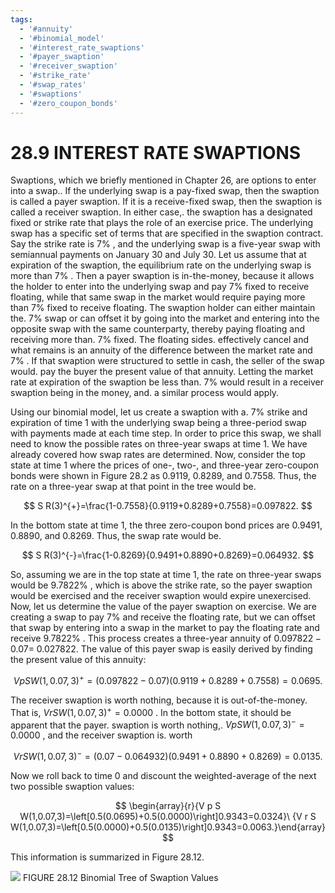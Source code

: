```yaml
---
tags:
  - '#annuity'
  - '#binomial_model'
  - '#interest_rate_swaptions'
  - '#payer_swaption'
  - '#receiver_swaption'
  - '#strike_rate'
  - '#swap_rates'
  - '#swaptions'
  - '#zero_coupon_bonds'
---
```

# 28.9 INTEREST RATE SWAPTIONS

Swaptions, which we briefly mentioned in Chapter 26, are options to enter into a swap.. If the underlying swap is a pay-fixed swap, then the swaption is called a payer swaption. If it is a receive-fixed swap, then the swaption is called a receiver swaption. In either case,. the swaption has a designated fixed or strike rate that plays the role of an exercise price. The underlying swap has a specific set of terms that are specified in the swaption contract. Say the strike rate is $7\%$ , and the underlying swap is a five-year swap with semiannual payments on January 30 and July 30. Let us assume that at expiration of the swaption, the equilibrium rate on the underlying swap is more than $7\%$ . Then a payer swaption is in-the-money, because it allows the holder to enter into the underlying swap and pay $7\%$ fixed to receive floating, while that same swap in the market would require paying more than $7\%$ fixed to receive floating. The swaption holder can either maintain the. $7\%$ swap or can offset it by going into the market and entering into the opposite swap with the same counterparty, thereby paying floating and receiving more than. $7\%$ fixed. The floating sides. effectively cancel and what remains is an annuity of the difference between the market rate and $7\%$ . If that swaption were structured to settle in cash, the seller of the swap would. pay the buyer the present value of that annuity. Letting the market rate at expiration of the swaption be less than. $7\%$ would result in a receiver swaption being in the money, and. a similar process would apply.

Using our binomial model, let us create a swaption with a. $7\%$ strike and expiration of time 1 with the underlying swap being a three-period swap with payments made at each time step. In order to price this swap, we shall need to know the possible rates on three-year swaps at time 1. We have already covered how swap rates are determined. Now, consider the top state at time 1 where the prices of one-, two-, and three-year zero-coupon bonds were shown in Figure 28.2 as 0.9119, 0.8289, and 0.7558. Thus, the rate on a three-year swap at that point in the tree would be.

$$
S R(3)^{+}=\frac{1-0.7558}{0.9119+0.8289+0.7558}=0.097822.
$$

In the bottom state at time 1, the three zero-coupon bond prices are 0.9491, 0.8890, and 0.8269. Thus, the swap rate would be.

$$
S R(3)^{-}=\frac{1-0.8269}{0.9491+0.8890+0.8269}=0.064932.
$$

So, assuming we are in the top state at time 1, the rate on three-year swaps would be $9.7822\%$ , which is above the strike rate, so the payer swaption would be exercised and the receiver swaption would expire unexercised. Now, let us determine the value of the payer swaption on exercise. We are creating a swap to pay $7\%$ and receive the floating rate, but we can offset that swap by entering into a swap in the market to pay the floating rate and receive $9.7822\%$ . This process creates a three-year annuity of $0.097822-0.07=$ 0.027822. The value of this payer swap is easily derived by finding the present value of this annuity:

$$
V p S W(1,0.07,3)^{+}=(0.097822-0.07)(0.9119+0.8289+0.7558)=0.0695.
$$

The receiver swaption is worth nothing, because it is out-of-the-money. That is, $V r S W(1,0.07,3)^{+}=0.0000$ . In the bottom state, it should be apparent that the payer. swaption is worth nothing,. $V p S W(1,0.07,3)^{-}=0.0000$ , and the receiver swaption is. worth

$$
V r S W(1,0.07,3)^{-}=(0.07-0.064932)(0.9491+0.8890+0.8269)=0.0135.
$$

Now we roll back to time 0 and discount the weighted-average of the next two possible swaption values:

$$
\begin{array}{r}{V p S W(1,0.07,3)=\left[0.5(0.0695)+0.5(0.0000)\right]0.9343=0.0324}\ {V r S W(1,0.07,3)=\left[0.5(0.0000)+0.5(0.0135)\right]0.9343=0.0063.}\end{array}
$$

This information is summarized in Figure 28.12.

![](87e459da041f32dbd0e7b7e561c6239acc638a85a25f485b65e99dabedeee440.jpg)
FIGURE 28.12 Binomial Tree of Swaption Values
